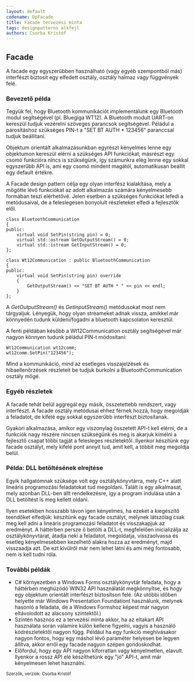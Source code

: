 ```yaml
---
layout: default
codename: DpFacade
title: Facade tervezési minta
tags: designpatterns alkfejl
authors: Csorba Kristóf
---
```


## Facade

A facade egy egyszerűbben használható (vagy egyéb szempontból más) interfészt biztosít egy elfedett osztály, osztály halmaz vagy függvények felé.

### Bevezető példa

Tegyük fel, hogy Bluetooth kommunikációt implementálunk egy Bluetooth modul segítségével (pl. Bluegiga WT12). A Bluetooth modult UART-on kereszül tudjuk vezérelni szöveges parancsok segítségével. Péládul a párosításhoz szükséges PIN-t a "SET BT AUTH * 123456" paranccsal tudjuk beállítani.

Objektum orientált alkalmazásunkban egyrészt kényelmes lenne egy objektumon kereszül elérni a szükséges API funkciókat, másrészt egy csomó funkcióra nincs is szükségünk, így számunkra elég lenne egy sokkal egyszerűbb API is, ami egy csomó mindent magától, automatikusan beállít egy default értékre.

A Facade design pattern célja egy olyan interfész kialakítása, mely a mögötte lévő funkciókat az adott alkalmazás számára kényelmesebb formában teszi elérhetővé. Jelen esetben a szükséges funkciókat lefedi a metódusaival, de a feleslegesen bonyolult részleteket elfedi a fejlesztők elől.

    class BluetoothCommunication
    {
    public:
        virtual void SetPin(string pin) = 0;
        virtual std::ostream GetOutputStream() = 0;
        virtual std::istream GetInputStream() = 0;
    };

    class Wt12Communication : public BluetoothCommunication
    {
    public:
        virtual void SetPin(string pin) override
        {
            GetOutputStream() << "SET BT AUTH * " << pin << endl;
        }
    };

A *GetOutputStream()* és *GetInputStream()* metódusokat most nem tárgyaljuk. Lényegük, hogy olyan streameket adnak vissza, amikkel már könnyedén tudunk küldeni/fogadni a bluetooth kapcsolaton keresztül.

A fenti példában később a Wt12Communication osztály segítségével már nagyon könnyen tudunk péládul PIN-t módosítani:

    Wt12Communication wt12comm;
    wt12comm.SetPin("123456");

Mind a kommunikáció, mind az esetleges visszajelzések és hibaellenőrzések részleteit be tudjuk burkolni a BluetoothCommunication osztály mögé.

### Egyéb részletek

A facade tehát belül aggregál egy másik, összetettebb rendszert, vagy interfészt. A facade osztály metódusai ehhez férnek hozzá, hogy megoldják a feladatot, de kifelé egy sokkal egyszerűbb interfészt biztosítanak.

Gyakori alkalmazása, amikor egy viszonylag összetett API-t kell elérni, de a funkciók nagy részére nincsen szükségünk és meg is akarjuk kímélni a fejlesztő csapat többi tagját a felesleges részletektől. Ilyenkor készítünk egy facade osztályt, mely kifelé pont annyit tud, amit kell, a többit meg megoldja belül.


### Példa: DLL betöltésének elrejtése

Egyik hallgatómnak szüksége volt egy osztálykönyvtárra, mely C++ alatt lineáris programozási feladatokat tud megoldani. Talált is egy alkalmasat, mely azonban DLL-ben állt rendelkezésre, így a program indulása után a DLL betöltést is meg kellett oldani.

Ilyen esetekben hosszabb távon igen kényelmes, ha ezeket a kiegészítő teendőket elfedjük: készítünk egy facade osztályt, melynek látszólag csak meg kell adni a lineáris programozási feladatot és visszakapjuk az eredményt. A háttérben persze ő betölti a DLL-t, megfelelően inicializálja az osztálykönyvtárat, átadja neki a feladatot, megoldatja, visszaolvassa és esetleg kényelmesebben kezelhető alakra hozza az eredményt, majd visszaadja azt. De ezt kívülről már nem lehet látni és ami még fontosabb, nem is kell tudni róla.

### További példák

  * C# környezetben a Windows Forms osztálykönyvtár feladata, hogy a háttérben meghúzódó WIN32 API használatát megkönnyítse, és hogy egy objektum orientált interfészt biztosítson felé. (Az utóbbi időben helyette már Windows Presentation Foundationt használunk, melynek hasonló a feladata, de a Windows Formshoz képest már nagyon eltávolodott az alacsony szintektől.)
  * Szintén hasznos ez a tervezési minta akkor, ha az eltakart API használata során valamire külön kellene figyelni, vagyis a használó kódrészletektől nagyon függ. Például ha egy funkció meghívásakor nagyon fontos, hogy egy máshol lévő paraméter helyesen be legyen állítva, akkor erről egy facade nagyon szépen gondoskodhat.
  * Előfordul, hogy egy API nagyon kiforratlan vagy kényelmetlen, elavult. Ilyenkor a rossz API elé készíthetünk egy "jó" API-t, amit már kényelmesen lehet használni.

<small>Szerzők, verziók: Csorba Kristóf</small>
